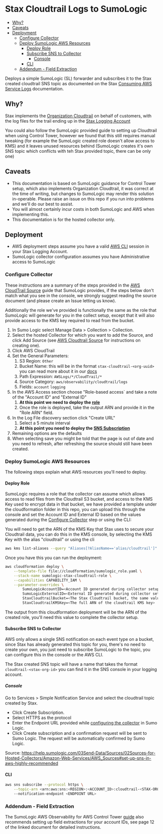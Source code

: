 # Stax Cloudtrail Logs to SumoLogic

- [Why?](#why)
- [Caveats](#caveats)
- [Deployment](#deployment)
  - [Configure Collector](#configure-collector)
  - [Deploy SumoLogic AWS Resources](#deploy-sumologic-aws-resources)
    - [Deploy Role](#deploy-role)
    - [Subscribe SNS to Collector](#subscribe-sns-to-collector)
      - [Console](#console)
    - [CLI](#cli)
  - [Addendum - Field Extraction](#addendum---field-extraction)

Deploys a simple SumoLogic (SL) forwarder and subscribes it to the Stax created cloudtrail SNS topic as documented on the Stax [Consuming AWS Service Logs](https://www.stax.io/help/kb/consuming-aws-service-logs/) documentation.

## Why?

Stax implements the [Organization Cloudtrail](https://docs.aws.amazon.com/organizations/latest/userguide/services-that-can-integrate-cloudtrail.html) on behalf of customers, with the log files for the trail ending up in the [Stax Logging Account](https://support.stax.io/hc/en-us/articles/4577859491471-Consume-AWS-Service-Logs-in-the-Logging-Account)

You could also follow the SumoLogic provided guide to setting up Cloudtrail when using Control Tower, however we found that this still requires manual tweaking (for example the SumoLogic created role doesn't allow access to KMS) and it leaves unused resources behind (SumoLogic creates it's own SNS topic which conflicts with teh Stax provided topic, there can be only one)

## Caveats

- This documentation is based on SumoLogic guidance for Control Tower setup, which also implements Organization Cloudtrail, it was correct at the time of writing, but changes to SumoLogic may render this solution in-operable. Please raise an issue on this repo if you run into problems and we'll do our best to assist.
- You will almost certainly incur costs in both SumoLogic and AWS when implementing this.
- This documentation is for the hosted collector only.

## Deployment

- AWS deployment steps assume you have a valid [AWS CLI](https://support.stax.io/hc/en-us/articles/4445073110159-Log-in-to-AWS-Accounts-Managed-by-Stax#link-4) session in your Stax Logging Account.
- SumoLogic collector configuration assumes you have Administrative access to SumoLogic

### Configure Collector

These instructions are a summary of the steps provided in the [AWS CloudTrail Source](https://help.sumologic.com/03Send-Data/Sources/02Sources-for-Hosted-Collectors/Amazon-Web-Services/AWS-CloudTrail-Source) guide that SumoLogic provides, if the steps below don't match what you see in the console, we strongly suggest reading the source document (and please create an Issue letting us know).

Additionally the role we've provided is functionally the same as the role that SumoLogic will generate for you in the collect setup, except that it will also provide access to the KMS key required to read from the bucket.

1. In Sumo Logic select Manage Data > Collection > Collection.
2. Select the hosted Collector for which you want to add the Source, and click Add Source (see [AWS Cloudtrail Source](https://help.sumologic.com/03Send-Data/Sources/02Sources-for-Hosted-Collectors/Amazon-Web-Services/AWS-CloudTrail-Source) for instructions on creating one).
3. Click AWS CloudTrail
4. Set the General Parameters:
   1. S3 Region: `Other`
   2. Bucket Name: this will be in the format `stax-cloudtrail-<org-uuid>` you can read more about it in our [docs](https://support.stax.io/hc/en-us/articles/4577859491471-Consume-AWS-Service-Logs-in-the-Logging-Account)
   3. Path Expression: `AWSLogs/*/CloudTrail/*`
   4. Source Category: `aws/observability/cloudtrail/logs`
   5. Fields: `account` `logging`
5. In the AWS Access section choose "Role-based access` and take a note of the "Account ID" and "External ID"
   1. **At this point we need to deploy the [role](#deploy-role)**
   2. Once the role is deployed, take the output ARN and provide it in the "Role ARN" field.
6. In the Log File discovery section click "Create URL"
   1. Select a 5 minute interval
   2. **At this point you need to deploy the [SNS Subscription](#subscribe-sns-to-collector)**
7. Remaining options are the defaults
8. When selecting save you might be told that the page is out of date and you need to refresh, after refreshing the source should still have been created.

### Deploy SumoLogic AWS Resources

The following steps explain what AWS resources you'll need to deploy.

#### Deploy Role

SumoLogic requires a role that the collector can assume which allows access to read files from the Cloudtrail S3 bucket, and access to the KMS Key used to encrypt data in that bucket, we have provided a template under the cloudformation folder in this repo, you can upload this through the console and set the Account ID and External ID based on the values generated during the [Configure Collector](#configure-collector) step or using the CLI:

You will need to get the ARN of the KMS Key that Stax uses to secure your Cloudtrail data, you can do this in the KMS console, by selecting the KMS Key with the alias "cloudtrail" or using the cli

```bash
aws kms list-aliases --query "Aliases[?AliasName=='alias/cloudtrail']"
```

Once you have this you can run the deployment:


```bash
aws cloudformation deploy \
    --template-file file://cloudformation/sumologic_role.yaml \
    --stack-name sumologic-stax-cloudtrail-role \
    --capabilities CAPABILITY_IAM \
    --parameter-overrides \
        SumoLogicAccountID=<Account ID generated during collector setup> \
        SumoLogicExternalID=<External ID generated during collector setup> \
        StaxCloudtrailBucket=<The Stax Cloudtrail bucket, the same value provided to Sumo during collector setup> \
        StaxCloudtrailKMSKey=<The full ARN of the cloudtrail KMS key>
```

The output from this cloudformation deployment will be the ARN of the created role, you'll need this value to complete the collector setup.

#### Subscribe SNS to Collector

AWS only allows a single SNS notification on each event type on a bucket, since Stax has already generated this topic for you, there's no need to create your own, you just need to subscribe SumoLogic to the topic, you can configure this in the console or the AWS CLI.

The Stax created SNS topic will have a name that takes the format `cloudtrail-<stax-org-id>` you can find it in the SNS console in your logging account.

##### Console

Go to Services > Simple Notification Service and select the cloudtrail topic created by Stax.

- Click Create Subscription.
- Select HTTPS as the protocol
- Enter the Endpoint URL provided while [configuring the collector](#configure-collector) in Sumo Logic.
- Click Create subscription and a confirmation request will be sent to Sumo Logic. The request will be automatically confirmed by Sumo Logic.

Source: <https://help.sumologic.com/03Send-Data/Sources/02Sources-for-Hosted-Collectors/Amazon-Web-Services/AWS_Sources#set-up-sns-in-aws-highly-recommended>

#### CLI

```bash
aws sns subscribe --protocol https \
    --topic-arn <arn:aws:sns:<REGION>:<ACCOUNT_ID>:cloudtrail-<STAX-ORG-ID>
    --notification-endpoint <ENDPOINT URL>
```

### Addendum - Field Extraction

The SumoLogic AWS Observability for AWS Control Tower [guide](https://d1.awsstatic.com/Marketplace/solutions-center/downloads/SumoLogic-AWS-ControlTower-Implementation%20Guide-v2.0.pdf) also recommends setting up field extractions for your account IDs, see page 12 of the linked document for detailed instructions.
